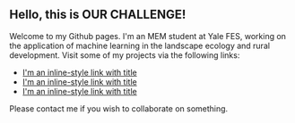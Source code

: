 ## Hello, this is OUR CHALLENGE!
Welcome to my Github pages. I'm an MEM student at Yale FES, working on the application of machine learning in the landscape ecology and rural development. Visit some of my projects via the following links:

* [I'm an inline-style link with title](https://www.google.com "Google's Homepage")
* [I'm an inline-style link with title](https://www.google.com "Google's Homepage")
* [I'm an inline-style link with title](https://www.google.com "Google's Homepage")

Please contact me if you wish to collaborate on something.

